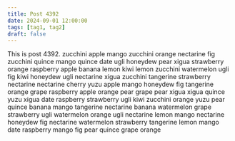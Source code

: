```yaml
---
title: Post 4392
date: 2024-09-01 12:00:00
tags: [tag1, tag2]
draft: false
---
```

This is post 4392.
zucchini
apple
mango
zucchini
orange
nectarine
fig
zucchini
quince
mango
quince
date
ugli
honeydew
pear
xigua
strawberry
orange
raspberry
apple
banana
lemon
kiwi
lemon
zucchini
watermelon
ugli
fig
kiwi
honeydew
ugli
nectarine
xigua
zucchini
tangerine
strawberry
nectarine
nectarine
cherry
yuzu
apple
mango
honeydew
fig
tangerine
orange
grape
raspberry
apple
orange
pear
grape
pear
xigua
xigua
quince
yuzu
xigua
date
raspberry
strawberry
ugli
kiwi
zucchini
orange
yuzu
pear
quince
banana
mango
tangerine
nectarine
banana
watermelon
grape
strawberry
ugli
watermelon
orange
ugli
nectarine
lemon
mango
nectarine
honeydew
fig
nectarine
watermelon
strawberry
tangerine
lemon
mango
date
raspberry
mango
fig
pear
quince
grape
orange
